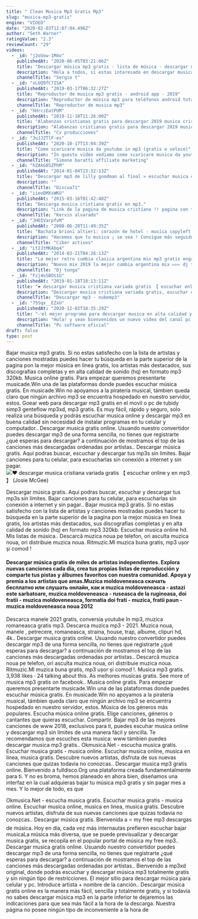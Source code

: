 ```yaml
---
title: " Clean Musica Mp3 Gratis Mp3"
slug: "musica-mp3-gratis"
engine: "VIDEO"
date: "2020-02-03T12:07:04.496Z"
author: "Seth Warner"
ratingValue: "2.3"
reviewCount: "29"
videos:
  - _id: "j2oUow-1M4o"
    publishedAt: "2020-06-05T03:21:06Z"
    title: "Descargar música mp3 gratis - lista de música - descargar música de radios"
    description: "Hola a todos, si estas interesado en descargar musica mp3 de radios, o cualquier tipo de genero, pero no lo encuentras, te presento este programa pequeño"
    channelTitle: "Sergio t"
  - _id: "xLUQ9fC7ISA"
    publishedAt: "2019-03-17T06:32:27Z"
    title: "Reproductor de musica mp3 gratis - android app - 2019"
    description: "Reproductor de música mp3 para teléfonos android totalmente gratis cuenta con 5 bandas de audio 9 pre configuraciones de ecualizaciones 10 idiomas y"
    channelTitle: "Reproductor de musica mp3"
  - _id: "hHrciEatPUM"
    publishedAt: "2019-11-10T11:26:00Z"
    title: "Alabanzas cristianas gratis para descargar 2019 musica cristiana en linea 2019- alaban"
    description: "Alabanzas cristianas gratis para descargar 2019 musica cristiana en linea 2019- alaban música cristiana para descargar musica cristiana para"
    channelTitle: "Cv producciones"
  - _id: "3uJJZTlF-es"
    publishedAt: "2020-10-17T13:04:39Z"
    title: "Come scaricare musica da youtube in mp3 (gratis e veloce)"
    description: "In questo video vediamo come scaricare musica da youtube in mp3. Sito per scaricare musica: visita il mio sito:"
    channelTitle: "Simone baratti affiliate marketing"
  - _id: "hZAkG8SZPhM"
    publishedAt: "2014-01-04T23:32:13Z"
    title: "Descargar mp3 de lilly goodman al final » escuchar musica cristiana gratis"
    description: ""
    channelTitle: "Discua71"
  - _id: "iieoDMXsWKU"
    publishedAt: "2015-03-16T01:42:48Z"
    title: "Descarga musica cristiana gratis en mp3."
    description: "Link de la pagina de musica cristiana !! pagina con testimonios y predicaciones en mp3 en descarga directa : jesus"
    channelTitle: "Kervin alvarado"
  - _id: "JHDIVarpfvM"
    publishedAt: "2008-06-20T11:49:35Z"
    title: "Bachata brioni altieri: corazón de hotel - musica copyleft mp3 gratis - www.Escucha.Com"
    description: "Hacemos que tu musica ¡ se vea ! Consigue más seguidores de tu música con las video campañas de adwords en youtube, más fans a un bajo coste."
    channelTitle: "Ciber activos"
  - _id: "Lt2JtMKAbq4"
    publishedAt: "2014-03-21T04:26:13Z"
    title: "La mejor retro cumbia clasica argentina mix mp3 gratis enganchados musica"
    description: "Nuevo mix 2019 la mejor cumbia argentina mix ▻▻▻ dj tonga web: mp3 en facebook:"
    channelTitle: "Dj tonga"
  - _id: "Fzj4oSBOs1U"
    publishedAt: "2019-01-18T18:13:11Z"
    title: "❤️ descargar musica cristiana variada gratis 【 escuchar online y en mp3 】"
    description: "Descargar musica cristiana variada gratis, escuchar online y en mp3. El propósito principal de la música cristiana consiste en alabar y glorificar al señor. Es por"
    channelTitle: "Descargar mp3 - nubemp3"
  - _id: "75Sqx__EZxU"
    publishedAt: "2020-12-02T18:35:29Z"
    title: "✅el mejor programa para descargar musica en alta calidad y gratis 2021 👉mi recomendado👈✅"
    description: "Hola! y sean bienvenidos un nuevo video del canal pc software oficial, espero que disfrutes del programa y no dudes en suscribirte! asi podremos seguir"
    channelTitle: "Pc software oficial"
draft: false
type: post
---
```


Bajar musica mp3 gratis. Si no estas satisfecho con la lista de artistas y canciones mostradas puedes hacer tu búsqueda en la parte superior de la pagina pon la mejor música en linea gratis, los artistas más destacados, sus discografías completas y en alta calidad de sonido (hq) en formato mp3 320kb. Musica online gratis. Para empezar queremos presentarte musicade.Win una de las plataformas donde puedes escuchar música gratis. En musicade.Win no apoyamos a la piratería musical, támbien queda claro que ningún archivo mp3 se encuentra hospedado en nuestro servidor, estos. Goear web para descargar mp3 gratis en el movil o pc de tubidy simp3 genteflow mp3xd, mp3 gratis. Es muy fácil, rápido y seguro, solo realiza una búsqueda y podrás escuchar musica online y descargar mp3 en buena calidad sin necesidad de instalar programas en tu celular y computador.. Descargar musica gratis online. Usuando nuestro convertidor puedes descargar mp3 de una forma sencilla, no tienes que registrarte ¿qué esperas para descargar? a continuación de mostramos el top de las canciones más descargadas ordenadas por artistas.. Descargar música gratis. Aqui podras buscar, escuchar y descargar tus mp3s sin limites. Bajar canciones para tu celular, para escucharlas sin conexión a internet y sin pagar.
![❤️ descargar musica cristiana variada gratis 【 escuchar online y en mp3 】 (Josie McGee)](https://i.ytimg.com/vi/Fzj4oSBOs1U/hqdefault.jpg "❤️ descargar musica cristiana variada gratis 【 escuchar online y en mp3 】 (Virginia Freeman)")

Descargar música gratis. Aqui podras buscar, escuchar y descargar tus mp3s sin limites. Bajar canciones para tu celular, para escucharlas sin conexión a internet y sin pagar.. Bajar musica mp3 gratis. Si no estas satisfecho con la lista de artistas y canciones mostradas puedes hacer tu búsqueda en la parte superior de la pagina pon la mejor música en linea gratis, los artistas más destacados, sus discografías completas y en alta calidad de sonido (hq) en formato mp3 320kb. Escuchar musica online hd. Mis listas de música.. Descarcă muzica noua pe telefon, ori asculta muzica noua, ori distribuie muzica noua. Ritmuzic.Ml muzica buna gratis, mp3 ușor și comod !
<!--inArticleAds-->

<!--galleryOne-->

#### Descargar música gratis de miles de artistas independientes. Explora nuevas canciones cada día, crea tus propias listas de reproducción y comparte tus pistas y álbumes favoritos con nuestra comunidad. Apoya y premia a los artistas que amas.Muzica moldoveneasca cкачать бесплатно или слушать онлайн, как и muzica moldoveneasca - astazi este sarbatoare, muzica moldoveneasca - ruseasca de la ruginoasa, doi fratii - muzica moldoveneasca, formatia doi frati - muzica, fratii paun - muzica moldoveneasca noua 2012
<!--inArticleAds-->

<!--galleryTwo-->

Descarca manele 2021 gratis, conversia youtube în mp3, muzica romaneasca gratis mp3. Descarca muzica mp3 - 2021. Muzica noua, manele , petrecere, romaneasca, straina, house, trap, albume, clipuri hd, 4k.. Descargar musica gratis online. Usuando nuestro convertidor puedes descargar mp3 de una forma sencilla, no tienes que registrarte ¿qué esperas para descargar? a continuación de mostramos el top de las canciones más descargadas ordenadas por artistas.. Descarcă muzica noua pe telefon, ori asculta muzica noua, ori distribuie muzica noua. Ritmuzic.Ml muzica buna gratis, mp3 ușor și comod !. Musica mp3 gratis. 3,938 likes · 24 talking about this. As melhores musicas gratis. See more of musica mp3 gratis on facebook.. Musica online gratis. Para empezar queremos presentarte musicade.Win una de las plataformas donde puedes escuchar música gratis. En musicade.Win no apoyamos a la piratería musical, támbien queda claro que ningún archivo mp3 se encuentra hospedado en nuestro servidor, estos. Música de los géneros más populares. Escucha música online gratis. Elige canciones, géneros o cantantes que quieras escuchar. Compartir. Bajar mp3 de las mejores canciones de www 2018, exclusivos para ti, puedes escuhar musica online y descargar mp3 sin límites de una manera fácil y sencilla. Te recomendamos que escuches esta musica: www támbien puedes descargar musica mp3 gratis.. Okmusica.Net - escucha musica gratis. Escuchar musica gratis - musica online. Escuchar musica online, musica en linea, musica gratis. Descubre nuevos artistas, disfruta de sus nuevas canciones que quizas todavia no conozcas.. Descargar musica mp3 gratis online. Bienvenido a fulldisco.Org una plataforma creada fundamentalmente para ti. Y no es broma, hemos planeado en ahora bien, diseñamos una interfaz en la cual adquieras bajar tu música mp3 gratis y sin pagar mes a mes. Y lo mejor de todo, es que
<!--galleryThree-->

Okmusica.Net - escucha musica gratis. Escuchar musica gratis - musica online. Escuchar musica online, musica en linea, musica gratis. Descubre nuevos artistas, disfruta de sus nuevas canciones que quizas todavia no conozcas.. Descargar música gratis. Bienvenida a ⭐ my free mp3 descargas de música. Hoy en día, cada vez más internautas prefieren escuchar bajar musicaLa música más diversa, que se puede previsualizar y descargar musica gratis, se recopila en el popular portal de música my free mp3.. Descargar musica gratis online. Usuando nuestro convertidor puedes descargar mp3 de una forma sencilla, no tienes que registrarte ¿qué esperas para descargar? a continuación de mostramos el top de las canciones más descargadas ordenadas por artistas.. Bienvenido a mp3xd original, donde podrás escuchar y descargar música mp3 totalmente gratis y sin ningún tipo de restricciones. El mejor sitio para descargar música para celular y pc. Introduce artista + nombre de la canción.. Descargar música gratis online es la manera más fácil, sencilla y totalmente gratis, y si todavía no sabes descargar música mp3 en la parte inferior te dejaremos las indicaciones para que sea más fácil a la hora de la descarga. Nuestra página no posee ningún tipo de inconveniente a la hora de